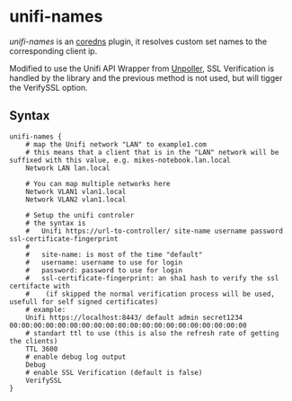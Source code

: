 # unifi-names

_unifi-names_ is an [coredns](https://github.com/coredns/coredns/) plugin, it resolves custom set names to the corresponding
client ip.

Modified to use the Unifi API Wrapper from [Unpoller](https://github.com/unpoller/unifi), SSL Verification is handled by the library
and the previous method is not used, but will tigger the VerifySSL option.

## Syntax

```
unifi-names {
    # map the Unifi network "LAN" to example1.com
    # this means that a client that is in the "LAN" network will be suffixed with this value, e.g. mikes-notebook.lan.local
    Network LAN lan.local

    # You can map multiple networks here
    Network VLAN1 vlan1.local
    Network VLAN2 vlan1.local

    # Setup the unifi controler
    # the syntax is
    #   Unifi https://url-to-controller/ site-name username password ssl-certificate-fingerprint
    #
    #   site-name: is most of the time "default"
    #   username: username to use for login
    #   password: password to use for login
    #   ssl-certificate-fingerprint: an sha1 hash to verify the ssl certifacte with
    #    (if skipped the normal verification process will be used, usefull for self signed certificates)
    # example:
    Unifi https://localhost:8443/ default admin secret1234 00:00:00:00:00:00:00:00:00:00:00:00:00:00:00:00:00:00:00:00
    # standart ttl to use (this is also the refresh rate of getting the clients)
    TTL 3600
    # enable debug log output
    Debug
    # enable SSL Verification (default is false)
    VerifySSL
}
```

